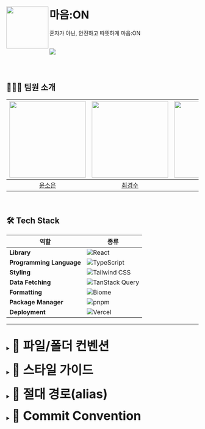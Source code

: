 # 마음:ON <img src="/public/favicon.svg" width="110" align="left" />

혼자가 아닌, 안전하고 따뜻하게 마음:ON

<br />
<img src="/public/image.png" />

<br />

###

<br/>

## 👨‍👩‍👧 팀원 소개

| [<img src="https://github.com/Dubabbi.png" width="200px">](https://github.com/Dubabbi) | [<img src="https://github.com/choikyungsoo.png" width="200px">](https://github.com/choikyungsoo) | [<img src="https://github.com/JihuN126.png" width="200px">](https://github.com/JihuN126) |
| :------------------------------------------------------------------------------------: | :----------------------------------------------------------------------------------------------: | :--------------------------------------------------------------------------------------: |
|                         [윤소은](https://github.com/Dubabbi)                          |                         [최경수](https://github.com/choikyungsoo)                          |                         [유지훈](https://github.com/JihuN126)                          |

<br>

## 🛠 Tech Stack

| 역할                     | 종류                                                                                                              |
| ------------------------ | ----------------------------------------------------------------------------------------------------------------- |
| **Library**              | ![React](https://img.shields.io/badge/React-61DAFB?style=flat&logo=react&logoColor=black)                         |
| **Programming Language** | ![TypeScript](https://img.shields.io/badge/TypeScript-3178C6?style=flat&logo=typescript&logoColor=white)          |
| **Styling**              | ![Tailwind CSS](https://img.shields.io/badge/Tailwind_CSS-06B6D4?style=flat&logo=tailwindcss&logoColor=white)     |
| **Data Fetching**        | ![TanStack Query](https://img.shields.io/badge/TanStack_Query-FF4154?style=flat&logo=react-query&logoColor=white) |
| **Formatting**           | ![Biome](https://img.shields.io/badge/Biome-5A56F7?style=flat&logo=biome&logoColor=white)                         |
| **Package Manager**      | ![pnpm](https://img.shields.io/badge/pnpm-F69220?style=flat&logo=pnpm&logoColor=white)                            |
| **Deployment**           | ![Vercel](https://img.shields.io/badge/Vercel-000000?style=flat&logo=vercel&logoColor=white)                      |

---

<br>

<details>
<summary><b style="font-size:2rem">📁 파일/폴더 컨벤션</b></summary>

- **폴더/파일명**: kebab-case
- **컴포넌트**: PascalCase
- **함수/훅/유틸**: camelCase
- **상수**: UPPER_SNAKE_CASE
- **역할 접미사** 권장: `-page`, `-layout`, `-view`, `-card`, `-modal` …
- **훅 파일명**: `use-*.ts`

> 상세: [`coding.md`](./docs/coding.md), [`file-folder.md`](./docs/file-folder.md)

</details>

<br>

<details>
<summary><b style="font-size:2rem">🎨 스타일 가이드</b></summary>

- 전역 기준: `10px = 1rem`
- 전역 스타일 진입점
  - `theme.css` → 컬러/타이포/그라데이션/레이어 토큰
  - `custom-utilities.css` → 자주 쓰는 Tailwind 조합 축약
- Inline style 금지 → 새 유틸 추가 또는 CSS 변수 활용
- **z-index**: 의미 기반 유틸 사용, 임의 숫자 금지
- **단위**: rem 사용 (단, border-radius는 px 유지)

> 상세: [`style-guide.md`](./docs/style-guide.md)

</details>

<br>

<details>
<summary><b style="font-size:2rem">📁 절대 경로(alias)</b></summary>

- `@pages` → `src/pages`
- `@styles`, `@components`, `@hooks`, `@libs`, `@constants`, `@utils`, `@apis`, `@assets`, `@types` → `src/shared/*`
- 단일 소스: `tsconfig.json`의 `paths` 기준, Vite 플러그인으로 동기화

> 상세: [`absolute-paths.md`](./docs/absolute-paths.md)
</details>
<br />

<details>
<summary><b style="font-size:2rem">📑 Commit Convention</b></summary>
우리 프로젝트는 다음과 같은 커밋 규칙을 따릅니다.  
<br />
  
| 타입           | 의미                      |
| ------------ | ----------------------- |
| **feat**     | 새로운 기능 추가               |
| **fix**      | 버그 수정                   |
| **chore**    | 빌드/도구/패키지 설정 등 잡무 변경    |
| **style**    | 코드 스타일 변경 (포맷팅, 세미콜론 등) |
| **hotfix**   | 긴급 버그 수정                |
| **docs**     | 문서 관련 변경 (README 등)     |
| **refactor** | 코드 리팩터링 (기능 변화 없음)      |
| **test**     | 테스트 코드 추가/수정            |
| **init**     | 프로젝트 초기 설정/세팅           |
| **build**    | 빌드 관련 변경 (배포, 빌드 설정 등)  |

- scope: 선택 (비워도 허용)
- subject: 마침표 금지
- header: 최대 100자

</details>
